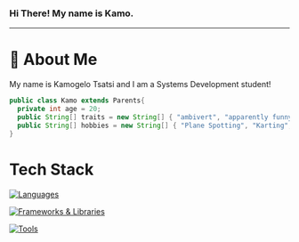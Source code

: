 ### Hi There! My name is Kamo.
-----
# :crystal_ball: About Me
My name is Kamogelo Tsatsi and I am a Systems Development student!
```java
public class Kamo extends Parents{
  private int age = 20;
  public String[] traits = new String[] { "ambivert", "apparently funny", "nerd" };
  public String[] hobbies = new String[] { "Plane Spotting", "Karting", "Working Out", "Reading", "Coding" };
}
```

# Tech Stack
[![Languages](https://skillicons.dev/icons?i=java,py,js,html,css)](https://skillicons.dev)

[![Frameworks & Libraries](https://skillicons.dev/icons?i=docker,git,maven,sqlite)](https://skillicons.dev)

[![Tools](https://skillicons.dev/icons?i=idea,vscode,linux)](https://skillicons.dev)
